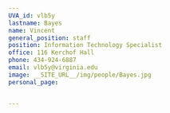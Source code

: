 ```yaml
---
UVA_id: vlb5y
lastname: Bayes
name: Vincent
general_position: staff
position: Information Technology Specialist
office: 116 Kerchof Hall
phone: 434-924-6887
email: vlb5y@virginia.edu
image: __SITE_URL__/img/people/Bayes.jpg
personal_page:


---
```

